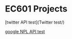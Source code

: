 # EC601 Projects

[twitter API test](Twitter test/)

[google NPL API test](Google_NLP_test/readme.md)
